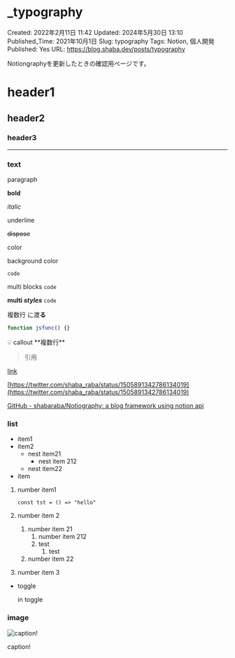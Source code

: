 # _typography

Created: 2022年2月11日 11:42
Updated: 2024年5月30日 13:10
Published_Time: 2021年10月1日
Slug: typography
Tags: Notion, 個人開発
Published: Yes
URL: https://blog.shaba.dev/posts/typography

Notiongraphyを更新したときの確認用ページです。

# header1

## header2

### header3

---

### text

paragraph

**bold**

*italic*

underline

~~dispose~~

color

background color

`code`

multi blocks `code`

**multi *styles***
`code`

複数行
に渡**る**

```jsx
function jsfunc() {}
```

<aside>
💡 callout
**複数行**

</aside>

> 引用
> 

[link](https://google.com)

[https://twitter.com/shaba_raba/status/1505891342786134019](https://twitter.com/shaba_raba/status/1505891342786134019)

[GitHub - shabaraba/Notiography: a blog framework using notion api](https://github.com/shabaraba/Notiography)

### list

- item1
- item2
    - nest item21
        - nest item 212
    - nest item22
- item

1. number item1
    
    ```tsx
    const tst = () => "hello"
    ```
    
2. number item 2
    1. number item 21
        1. number item 212
        2. test
            1. test
    2. number item 22
3. number item 3

- toggle
    
    in toggle
    

### image

![caption!](January-2022-Calendar-Desktop-Wallpaper.jpeg)

caption!